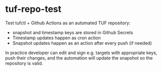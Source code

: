 # tuf-repo-test

Test tufctl + Github Actions as an automated TUF repository:
 * snapshot and timestamp keys are stored in Github Secrets
 * Timestamp updates happen as cron action
 * Snapshot updates happen as an action after every push (if needed)

In practice developer can edit and sign e.g. targets with appropriate keys, push their changes, and the automation will update the snapshot so the repository is valid.
 
